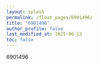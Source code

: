 ```yaml
---
layout: splash
permalink: /float_pages/6901496/
title: "6901496"
author_profile: false
last_modified_at: 2025-06-13
toc: false
---
```

 
6901496
